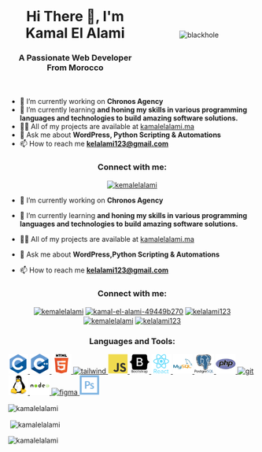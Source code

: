 <div style="display: flex; align-items: center;">
  <div style="flex: 1; padding: 20px;">
    <h1 align="center">Hi There 👋, I'm Kamal El Alami</h1>
    <h3 align="center">A Passionate Web Developer From Morocco</h3>
    <!-- Add other text descriptions here -->
  </div>
  <div style="flex: 1; text-align: center;">
    <img src="https://media1.giphy.com/media/v1.Y2lkPTc5MGI3NjExOW55cXE4cGNnOGltOTl0Z2phczc2dTZ3YzhnbGZqN3o4ZTZleHIxNyZlcD12MV9pbnRlcm5hbF9naWZfYnl_faWQmY3Q9Zw/poswCBv7369z2/giphy.gif" width="300px" alt="blackhole">
  </div>
</div>

- 🔭 I’m currently working on **Chronos Agency**
- 🌱 I’m currently learning **and honing my skills in various programming languages and technologies to build amazing software solutions.**
- 👨‍💻 All of my projects are available at [kamalelalami.ma](kamalelalami.ma)
- 💬 Ask me about **WordPress, Python Scripting & Automations**
- 📫 How to reach me **kelalami123@gmail.com**

<h3 align="center">Connect with me:</h3>
<p align="center">
  <a href="https://twitter.com/kemalelalami" target="blank"><img align="center" src="https://raw.githubusercontent.com/rahuldkjain/github-profile-readme-generator/master/src/images/icons/Social/twitter.svg" alt="kemalelalami" height="30" width="40" /></a>
  <!-- Add other social media links here -->
</p>

- 🔭 I’m currently working on **Chronos Agency**

- 🌱 I’m currently learning **and honing my skills in various programming languages and technologies to build amazing software solutions.**

- 👨‍💻 All of my projects are available at [kamalelalami.ma](kamalelalami.ma)

- 💬 Ask me about **WordPress,Python Scripting & Automations**

- 📫 How to reach me **kelalami123@gmail.com**

<h3 align="center">Connect with me:</h3>
<p align="center">
<a href="https://twitter.com/kemalelalami" target="blank"><img align="center" src="https://raw.githubusercontent.com/rahuldkjain/github-profile-readme-generator/master/src/images/icons/Social/twitter.svg" alt="kemalelalami" height="30" width="40" /></a>
<a href="https://linkedin.com/in/kamalelalami" target="blank"><img align="center" src="https://raw.githubusercontent.com/rahuldkjain/github-profile-readme-generator/master/src/images/icons/Social/linked-in-alt.svg" alt="kamal-el-alami-49449b270" height="30" width="40" /></a>
<a href="https://fb.com/kelalami123" target="blank"><img align="center" src="https://raw.githubusercontent.com/rahuldkjain/github-profile-readme-generator/master/src/images/icons/Social/facebook.svg" alt="kelalami123" height="30" width="40" /></a>
<a href="https://instagram.com/kemalelalami" target="blank"><img align="center" src="https://raw.githubusercontent.com/rahuldkjain/github-profile-readme-generator/master/src/images/icons/Social/instagram.svg" alt="kemalelalami" height="30" width="40" /></a>
<a href="https://www.hackerrank.com/kelalami123" target="blank"><img align="center" src="https://raw.githubusercontent.com/rahuldkjain/github-profile-readme-generator/master/src/images/icons/Social/hackerrank.svg" alt="kelalami123" height="30" width="40" /></a>
</p>

<h3 align="center">Languages and Tools:</h3>
 <!-- Basic Languages -->
  <a href="https://www.cprogramming.com/" target="_blank" rel="noreferrer">
    <img src="https://raw.githubusercontent.com/devicons/devicon/master/icons/c/c-original.svg" alt="c" width="40" height="40"/>
  </a>
  <a href="https://www.w3schools.com/cpp/" target="_blank" rel="noreferrer">
    <img src="https://raw.githubusercontent.com/devicons/devicon/master/icons/cplusplus/cplusplus-original.svg" alt="cplusplus" width="40" height="40"/>
  </a>
  <!-- Front-end -->
  <a href="https://www.w3.org/html/" target="_blank" rel="noreferrer">
    <img src="https://raw.githubusercontent.com/devicons/devicon/master/icons/html5/html5-original-wordmark.svg" alt="html5" width="40" height="40"/>
  </a>
  <a href="https://tailwindcss.com/" target="_blank" rel="noreferrer">
    <img src="https://www.vectorlogo.zone/logos/tailwindcss/tailwindcss-icon.svg" alt="tailwind" width="40" height="40"/>
  </a>
  <a href="https://developer.mozilla.org/en-US/docs/Web/JavaScript" target="_blank" rel="noreferrer">
    <img src="https://raw.githubusercontent.com/devicons/devicon/master/icons/javascript/javascript-original.svg" alt="javascript" width="40" height="40"/>
  </a>
  <a href="https://getbootstrap.com" target="_blank" rel="noreferrer">
    <img src="https://raw.githubusercontent.com/devicons/devicon/master/icons/bootstrap/bootstrap-plain-wordmark.svg" alt="bootstrap" width="40" height="40"/>
  </a>
  <!-- Back-end -->
  <a href="https://reactjs.org/" target="_blank" rel="noreferrer">
    <img src="https://raw.githubusercontent.com/devicons/devicon/master/icons/react/react-original-wordmark.svg" alt="react" width="40" height="40"/>
  </a>
  <a href="https://www.mysql.com/" target="_blank" rel="noreferrer">
    <img src="https://raw.githubusercontent.com/devicons/devicon/master/icons/mysql/mysql-original-wordmark.svg" alt="mysql" width="40" height="40"/>
  </a>
  <a href="https://www.postgresql.org" target="_blank" rel="noreferrer">
    <img src="https://raw.githubusercontent.com/devicons/devicon/master/icons/postgresql/postgresql-original-wordmark.svg" alt="postgresql" width="40" height="40"/>
  </a>
  <a href="https://www.php.net" target="_blank" rel="noreferrer">
    <img src="https://raw.githubusercontent.com/devicons/devicon/master/icons/php/php-original.svg" alt="php" width="40" height="40"/>
  </a>
  <!-- Dev Ops -->
  <a href="https://git-scm.com/" target="_blank" rel="noreferrer">
    <img src="https://www.vectorlogo.zone/logos/git-scm/git-scm-icon.svg" alt="git" width="40" height="40"/>
  </a>
  <a href="https://www.linux.org/" target="_blank" rel="noreferrer">
    <img src="https://raw.githubusercontent.com/devicons/devicon/master/icons/linux/linux-original.svg" alt="linux" width="40" height="40"/>
  </a>
  <a href="https://nodejs.org" target="_blank" rel="noreferrer">
    <img src="https://raw.githubusercontent.com/devicons/devicon/master/icons/nodejs/nodejs-original-wordmark.svg" alt="nodejs" width="40" height="40"/>
  </a>
  <!-- Design Software -->
  <a href="https://www.figma.com/" target="_blank" rel="noreferrer">
    <img src="https://www.vectorlogo.zone/logos/figma/figma-icon.svg" alt="figma" width="40" height="40"/>
  </a>
  <a href="https://www.photoshop.com/en" target="_blank" rel="noreferrer">
    <img src="https://raw.githubusercontent.com/devicons/devicon/master/icons/photoshop/photoshop-line.svg" alt="photoshop" width="40" height="40"/>
  </a>
</p>

<p><img align="center" src="https://github-readme-stats.vercel.app/api/top-langs?username=kamalelalami&show_icons=true&locale=en&layout=compact" alt="kamalelalami" /></p>

<p>&nbsp;<img align="center" src="https://github-readme-stats.vercel.app/api?username=kamalelalami&show_icons=true&locale=en" alt="kamalelalami" /> </p>

<p><img align="center" src="https://github-readme-streak-stats.herokuapp.com/?user=kamalelalami&" alt="kamalelalami" /></p>
